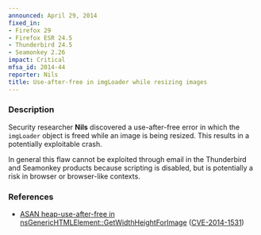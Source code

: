 ```yaml
---
announced: April 29, 2014
fixed_in:
- Firefox 29
- Firefox ESR 24.5
- Thunderbird 24.5
- Seamonkey 2.26
impact: Critical
mfsa_id: 2014-44
reporter: Nils
title: Use-after-free in imgLoader while resizing images
---
```


<h3>Description</h3>

<p>Security researcher <strong>Nils</strong> discovered a use-after-free error
in which the <code>imgLoader</code> object is freed while an image is being
resized. This results in a potentially exploitable crash.
</p>

<p class="note">In general this flaw cannot be exploited through email in the
Thunderbird and Seamonkey products because scripting is disabled, but is
potentially a risk in browser or browser-like contexts.</p>

<h3>References</h3>

<ul>
  <li><a href="https://bugzilla.mozilla.org/show_bug.cgi?id=987140">
       ASAN heap-use-after-free in
nsGenericHTMLElement::GetWidthHeightForImage</a> (<a href="http://cve.mitre.org/cgi-bin/cvename.cgi?name=CVE-2014-1531" class="ex-ref">CVE-2014-1531</a>)</li>
</ul>



